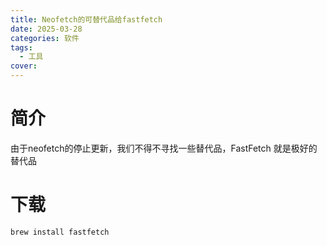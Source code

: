 ```yaml
---
title: Neofetch的可替代品给fastfetch
date: 2025-03-28
categories: 软件
tags:
  - 工具
cover:
---
```

# 简介
由于neofetch的停止更新，我们不得不寻找一些替代品，FastFetch 就是极好的替代品

# 下载
```bash
brew install fastfetch
```
